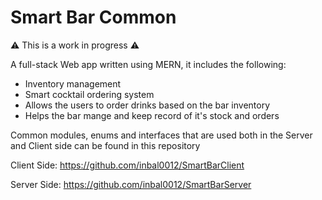 # Smart Bar Common

⚠️ This is a work in progress ⚠️

A full-stack Web app written using MERN, it includes the following:
- Inventory management
- Smart cocktail ordering system
- Allows the users to order drinks based on the bar inventory
- Helps the bar mange and keep record of it's stock and orders

Common modules, enums and interfaces that are used both in the Server and Client side can be found in this repository 

Client Side: https://github.com/inbal0012/SmartBarClient

Server Side: https://github.com/inbal0012/SmartBarServer
